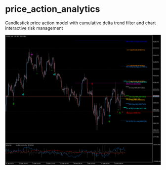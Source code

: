 # price_action_analytics

Candlestick price action model with cumulative delta trend filter and chart interactive risk management

<p align="center">
  <img src="https://github.com/m4rk-lewis/price_action_analytics/blob/main/pics/US500H4 4.png" width="1000" title="Price Action Analytics">
</p>
 
